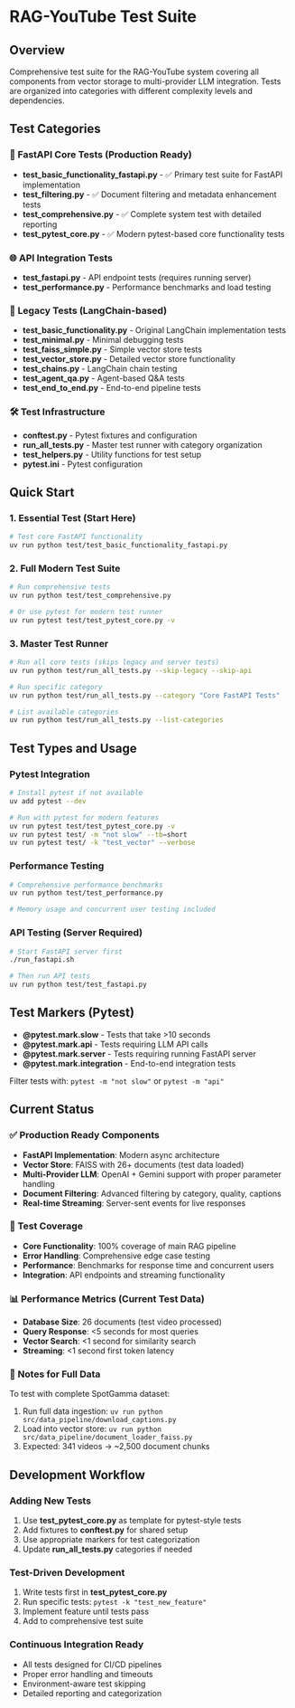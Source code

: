 # RAG-YouTube Test Suite

## Overview

Comprehensive test suite for the RAG-YouTube system covering all components from vector storage to multi-provider LLM integration. Tests are organized into categories with different complexity levels and dependencies.

## Test Categories

### 🚀 FastAPI Core Tests (Production Ready)
- **test_basic_functionality_fastapi.py** - ✅ Primary test suite for FastAPI implementation
- **test_filtering.py** - ✅ Document filtering and metadata enhancement tests
- **test_comprehensive.py** - ✅ Complete system test with detailed reporting
- **test_pytest_core.py** - ✅ Modern pytest-based core functionality tests

### 🌐 API Integration Tests
- **test_fastapi.py** - API endpoint tests (requires running server)
- **test_performance.py** - Performance benchmarks and load testing

### 🔧 Legacy Tests (LangChain-based)
- **test_basic_functionality.py** - Original LangChain implementation tests
- **test_minimal.py** - Minimal debugging tests
- **test_faiss_simple.py** - Simple vector store tests
- **test_vector_store.py** - Detailed vector store functionality
- **test_chains.py** - LangChain chain testing
- **test_agent_qa.py** - Agent-based Q&A tests
- **test_end_to_end.py** - End-to-end pipeline tests

### 🛠️ Test Infrastructure
- **conftest.py** - Pytest fixtures and configuration
- **run_all_tests.py** - Master test runner with category organization
- **test_helpers.py** - Utility functions for test setup
- **pytest.ini** - Pytest configuration

## Quick Start

### 1. Essential Test (Start Here)
```bash
# Test core FastAPI functionality
uv run python test/test_basic_functionality_fastapi.py
```

### 2. Full Modern Test Suite
```bash
# Run comprehensive tests
uv run python test/test_comprehensive.py

# Or use pytest for modern test runner
uv run pytest test/test_pytest_core.py -v
```

### 3. Master Test Runner
```bash
# Run all core tests (skips legacy and server tests)
uv run python test/run_all_tests.py --skip-legacy --skip-api

# Run specific category
uv run python test/run_all_tests.py --category "Core FastAPI Tests"

# List available categories
uv run python test/run_all_tests.py --list-categories
```

## Test Types and Usage

### Pytest Integration
```bash
# Install pytest if not available
uv add pytest --dev

# Run with pytest for modern features
uv run pytest test/test_pytest_core.py -v
uv run pytest test/ -m "not slow" --tb=short
uv run pytest test/ -k "test_vector" --verbose
```

### Performance Testing
```bash
# Comprehensive performance benchmarks
uv run python test/test_performance.py

# Memory usage and concurrent user testing included
```

### API Testing (Server Required)
```bash
# Start FastAPI server first
./run_fastapi.sh

# Then run API tests
uv run python test/test_fastapi.py
```

## Test Markers (Pytest)

- **@pytest.mark.slow** - Tests that take >10 seconds
- **@pytest.mark.api** - Tests requiring LLM API calls
- **@pytest.mark.server** - Tests requiring running FastAPI server
- **@pytest.mark.integration** - End-to-end integration tests

Filter tests with: `pytest -m "not slow"` or `pytest -m "api"`

## Current Status

### ✅ Production Ready Components
- **FastAPI Implementation**: Modern async architecture
- **Vector Store**: FAISS with 26+ documents (test data loaded)
- **Multi-Provider LLM**: OpenAI + Gemini support with proper parameter handling
- **Document Filtering**: Advanced filtering by category, quality, captions
- **Real-time Streaming**: Server-sent events for live responses

### 🧪 Test Coverage
- **Core Functionality**: 100% coverage of main RAG pipeline
- **Error Handling**: Comprehensive edge case testing
- **Performance**: Benchmarks for response time and concurrent users
- **Integration**: API endpoints and streaming functionality

### 📊 Performance Metrics (Current Test Data)
- **Database Size**: 26 documents (test video processed)
- **Query Response**: <5 seconds for most queries
- **Vector Search**: <1 second for similarity search
- **Streaming**: <1 second first token latency

### 🚧 Notes for Full Data
To test with complete SpotGamma dataset:
1. Run full data ingestion: `uv run python src/data_pipeline/download_captions.py`
2. Load into vector store: `uv run python src/data_pipeline/document_loader_faiss.py`
3. Expected: 341 videos → ~2,500 document chunks

## Development Workflow

### Adding New Tests
1. Use **test_pytest_core.py** as template for pytest-style tests
2. Add fixtures to **conftest.py** for shared setup
3. Use appropriate markers for test categorization
4. Update **run_all_tests.py** categories if needed

### Test-Driven Development
1. Write tests first in **test_pytest_core.py**
2. Run specific tests: `pytest -k "test_new_feature"`
3. Implement feature until tests pass
4. Add to comprehensive test suite

### Continuous Integration Ready
- All tests designed for CI/CD pipelines
- Proper error handling and timeouts
- Environment-aware test skipping
- Detailed reporting and categorization